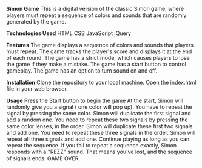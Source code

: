 
**Simon Game**
This is a digital version of the classic Simon game, where players must repeat a sequence of colors and sounds that are randomly generated by the game.

**Technologies Used**
HTML
CSS
JavaScript
jQuery


**Features**
The game displays a sequence of colors and sounds that players must repeat.
The game tracks the player's score and displays it at the end of each round.
The game has a strict mode, which causes players to lose the game if they make a mistake.
The game has a start button to control gameplay.
The game has an option to turn sound on and off.

**Installation**
Clone the repository to your local machine.
Open the index.html file in your web browser.

**Usage**
Press the Start button to begin the game
At the start, Simon will randomly give you a signal ( one color will pop up).
You have to repeat the signal by pressing the same color.
Simon will duplicate the first signal and add a random one.
You need to repeat these two signals by pressing the same color lenses, in the order.
Simon will duplicate these first two signals and add one.
You need to repeat these three signals in the order.
Simon will repeat all three signals and add one.
Continue playing as long as you can repeat the sequence.
If you fail to repeat a sequence exactly, Simon responds with a "REZZ" sound. That means you've lost, and the sequence of signals ends. GAME OVER.
